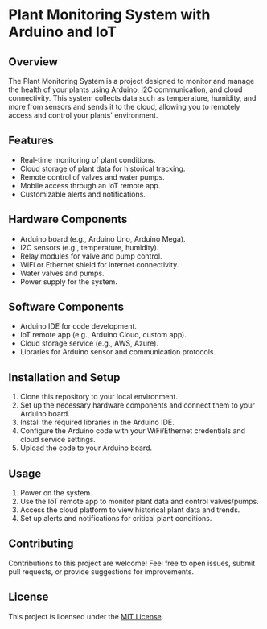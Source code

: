 # Plant Monitoring System with Arduino and IoT

## Overview

The Plant Monitoring System is a project designed to monitor and manage the health of your plants using Arduino, I2C communication, and cloud connectivity. This system collects data such as temperature, humidity, and more from sensors and sends it to the cloud, allowing you to remotely access and control your plants' environment.

## Features

- Real-time monitoring of plant conditions.
- Cloud storage of plant data for historical tracking.
- Remote control of valves and water pumps.
- Mobile access through an IoT remote app.
- Customizable alerts and notifications.

## Hardware Components

- Arduino board (e.g., Arduino Uno, Arduino Mega).
- I2C sensors (e.g., temperature, humidity).
- Relay modules for valve and pump control.
- WiFi or Ethernet shield for internet connectivity.
- Water valves and pumps.
- Power supply for the system.

## Software Components

- Arduino IDE for code development.
- IoT remote app (e.g., Arduino Cloud, custom app).
- Cloud storage service (e.g., AWS, Azure).
- Libraries for Arduino sensor and communication protocols.

## Installation and Setup

1. Clone this repository to your local environment.
2. Set up the necessary hardware components and connect them to your Arduino board.
3. Install the required libraries in the Arduino IDE.
4. Configure the Arduino code with your WiFi/Ethernet credentials and cloud service settings.
5. Upload the code to your Arduino board.

## Usage

1. Power on the system.
2. Use the IoT remote app to monitor plant data and control valves/pumps.
3. Access the cloud platform to view historical plant data and trends.
4. Set up alerts and notifications for critical plant conditions.

## Contributing

Contributions to this project are welcome! Feel free to open issues, submit pull requests, or provide suggestions for improvements.

## License

This project is licensed under the [MIT License](LICENSE).

